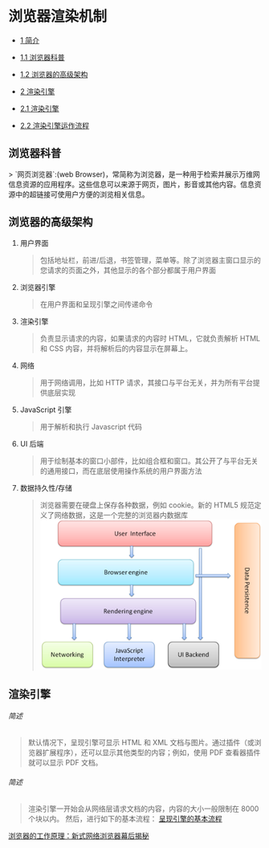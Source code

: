 # 浏览器渲染机制

- [1 简介](#1)
- [1.1 浏览器科普](#1.1)
- [1.2 浏览器的高级架构](#1.2)

- [2 渲染引擎](#2)
- [2.1 渲染引擎](#2.1)
- [2.2 渲染引擎运作流程](#2.2)

<h2 id="1.1">浏览器科普</h2>
> `网页浏览器`:(web Browser)，常简称为浏览器，是一种用于检索并展示万维网信息资源的应用程序。这些信息可以来源于网页，图片，影音或其他内容。信息资源中的超链接可使用户方便的浏览相关信息。

<h2 id="1.2">浏览器的高级架构</h2>

1. 用户界面
   > 包括地址栏，前进/后退，书签管理，菜单等。除了浏览器主窗口显示的您请求的页面之外，其他显示的各个部分都属于用户界面
2. 浏览器引擎
   > 在用户界面和呈现引擎之间传递命令
3. 渲染引擎
   > 负责显示请求的内容，如果请求的内容时 HTML，它就负责解析 HTML 和 CSS 内容，并将解析后的内容显示在屏幕上。
4. 网络
   > 用于网络调用，比如 HTTP 请求，其接口与平台无关，并为所有平台提供底层实现
5. JavaScript 引擎
   > 用于解析和执行 Javascript 代码
6. UI 后端
   > 用于绘制基本的窗口小部件，比如组合框和窗口。其公开了与平台无关的通用接口，而在底层使用操作系统的用户界面方法
7. 数据持久性/存储
   > 浏览器需要在硬盘上保存各种数据，例如 cookie。新的 HTML5 规范定义了网络数据，这是一个完整的浏览器内数据库
   > ![浏览器的主要组件](../../assets/images/layers.png)

<h2 id="2">渲染引擎</h2>

<h6 id="2.1">简述</h6>

> 默认情况下，呈现引擎可显示 HTML 和 XML 文档与图片。通过插件（或浏览器扩展程序），还可以显示其他类型的内容；例如，使用 PDF 查看器插件就可以显示 PDF 文档。

<h6 id="2.1">简述</h6>

> 渲染引擎一开始会从网络层请求文档的内容，内容的大小一般限制在 8000 个块以内。
> 然后，进行如下的基本流程：
> [呈现引擎的基本流程](../../assets/images/flow.png)

[浏览器的工作原理：新式网络浏览器幕后揭秘](https://www.html5rocks.com/zh/tutorials/internals/howbrowserswork/)
